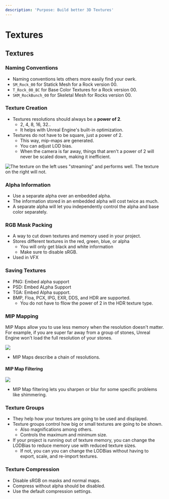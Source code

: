 ```yaml
---
description: 'Purpose: Build better 3D Textures'
---
```


# Textures

## Textures

### Naming Conventions

* Naming conventions lets others more easily find your owrk.
* `SM_Rock_00` for Statick Mesh for a Rock version 00.
* `T_Rock_00_BC` for Base Color Textures for a Rock version 00.
* `SKM_RockBunch_00` for Skeletal Mesh for Rocks version 00.

### Texture Creation

* Textures resolutions should always be a **power of 2**.
  * 2, 4, 8, 16, 32..
  * It helps with Unreal Engine's built-in optimization.
* Textures do not have to be square, just a power of 2.
  * This way, mip-maps are generated.&#x20;
  * You can adjust LOD bias.
  * When the camera is far away, things that aren't a power of 2 will never be scaled down, making it inefficient.

![The texture on the left uses "streaming" and performs well. The texture on the right will not.](<../../../../.gitbook/assets/image (148).png>)

### Alpha Information

* Use a separate alpha over an embedded alpha.
* The information stored in an embedded alpha will cost twice as much.
* A separate alpha will let you independently control the alpha and base color separately.

### RGB Mask Packing

* A way to cut down textures and memory used in your project.
* Stores different textures in the red, green, blue, or alpha
  * You will only get black and white information
  * Make sure to disable sRGB.
* Used in VFX

### Saving Textures

* PNG: Embed alpha support
* PSD: Embed ALpha Support
* TGA: Embed Alpha support.
* BMP, Floa, PCX, IPG, EXR, DDS, and HDR are supported.
  * You do not have to fllow the power of 2 in the HDR texture type.

### MIP Mapping

MIP Maps allow you to use less memory when the resolution doesn't matter. For example, if you are super far away from a group of stones, Unreal Engine won't load the full resolution of your stones.

![](<../../../../.gitbook/assets/image (150).png>)

* MIP Maps describe a chain of resolutions.

#### MIP Map Filtering

![](<../../../../.gitbook/assets/image (151).png>)

* MIP Map filtering lets you sharpen or blur for some specific problems like shimmering.

### Texture Groups

* They help how your textures are going to be used and displayed.
* Texture groups control how big or small textures are going to be shown.
  * Also magnifications among others.
  * Controls the maximum and minimum size.
* If your project is running out of texture memory, you can change the LODBias to reduce memory use with reduced texture sizes.
  * If not, you can you can change the LODBias without having to export, scale, and re-import textures.

### Texture Compression

* Disable sRGB on masks and normal maps.
* Compress without alpha should be disabled.
* Use the default compression settings.
